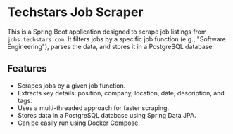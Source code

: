 # Techstars Job Scraper

This is a Spring Boot application designed to scrape job listings from `jobs.techstars.com`. It filters jobs by a specific job function (e.g., "Software Engineering"), parses the data, and stores it in a PostgreSQL database.

## Features

- Scrapes jobs by a given job function.
- Extracts key details: position, company, location, date, description, and tags.
- Uses a multi-threaded approach for faster scraping.
- Stores data in a PostgreSQL database using Spring Data JPA.
- Can be easily run using Docker Compose.